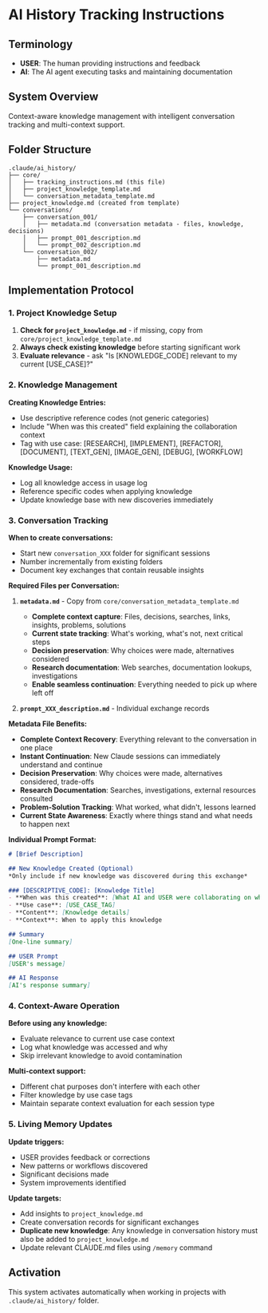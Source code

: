 # AI History Tracking Instructions

## Terminology
- **USER**: The human providing instructions and feedback
- **AI**: The AI agent executing tasks and maintaining documentation

## System Overview
Context-aware knowledge management with intelligent conversation tracking and multi-context support.

## Folder Structure
```
.claude/ai_history/
├── core/
│   ├── tracking_instructions.md (this file)
│   ├── project_knowledge_template.md
│   └── conversation_metadata_template.md
├── project_knowledge.md (created from template)
└── conversations/
    ├── conversation_001/
    │   ├── metadata.md (conversation metadata - files, knowledge, decisions)
    │   ├── prompt_001_description.md
    │   └── prompt_002_description.md
    └── conversation_002/
        ├── metadata.md
        └── prompt_001_description.md
```

## Implementation Protocol

### 1. Project Knowledge Setup
1. **Check for `project_knowledge.md`** - if missing, copy from `core/project_knowledge_template.md`
2. **Always check existing knowledge** before starting significant work
3. **Evaluate relevance** - ask "Is [KNOWLEDGE_CODE] relevant to my current [USE_CASE]?"

### 2. Knowledge Management
**Creating Knowledge Entries:**
- Use descriptive reference codes (not generic categories)
- Include "When was this created" field explaining the collaboration context
- Tag with use case: [RESEARCH], [IMPLEMENT], [REFACTOR], [DOCUMENT], [TEXT_GEN], [IMAGE_GEN], [DEBUG], [WORKFLOW]

**Knowledge Usage:**
- Log all knowledge access in usage log
- Reference specific codes when applying knowledge
- Update knowledge base with new discoveries immediately

### 3. Conversation Tracking
**When to create conversations:**
- Start new `conversation_XXX` folder for significant sessions
- Number incrementally from existing folders
- Document key exchanges that contain reusable insights

**Required Files per Conversation:**
1. **`metadata.md`** - Copy from `core/conversation_metadata_template.md`
   - **Complete context capture**: Files, decisions, searches, links, insights, problems, solutions
   - **Current state tracking**: What's working, what's not, next critical steps
   - **Decision preservation**: Why choices were made, alternatives considered
   - **Research documentation**: Web searches, documentation lookups, investigations
   - **Enable seamless continuation**: Everything needed to pick up where left off

2. **`prompt_XXX_description.md`** - Individual exchange records

**Metadata File Benefits:**
- **Complete Context Recovery**: Everything relevant to the conversation in one place
- **Instant Continuation**: New Claude sessions can immediately understand and continue
- **Decision Preservation**: Why choices were made, alternatives considered, trade-offs
- **Research Documentation**: Searches, investigations, external resources consulted
- **Problem-Solution Tracking**: What worked, what didn't, lessons learned
- **Current State Awareness**: Exactly where things stand and what needs to happen next

**Individual Prompt Format:**
```markdown
# [Brief Description]

## New Knowledge Created (Optional)
*Only include if new knowledge was discovered during this exchange*

### [DESCRIPTIVE_CODE]: [Knowledge Title]
- **When was this created**: [What AI and USER were collaborating on when this knowledge emerged]
- **Use case**: [USE_CASE_TAG]
- **Content**: [Knowledge details]
- **Context**: When to apply this knowledge

## Summary
[One-line summary]

## USER Prompt
[USER's message]

## AI Response
[AI's response summary]
```

### 4. Context-Aware Operation
**Before using any knowledge:**
- Evaluate relevance to current use case context
- Log what knowledge was accessed and why
- Skip irrelevant knowledge to avoid contamination

**Multi-context support:**
- Different chat purposes don't interfere with each other
- Filter knowledge by use case tags
- Maintain separate context evaluation for each session type

### 5. Living Memory Updates
**Update triggers:**
- USER provides feedback or corrections
- New patterns or workflows discovered
- Significant decisions made
- System improvements identified

**Update targets:**
- Add insights to `project_knowledge.md`
- Create conversation records for significant exchanges
- **Duplicate new knowledge**: Any knowledge in conversation history must also be added to `project_knowledge.md`
- Update relevant CLAUDE.md files using `/memory` command

## Activation
This system activates automatically when working in projects with `.claude/ai_history/` folder.
